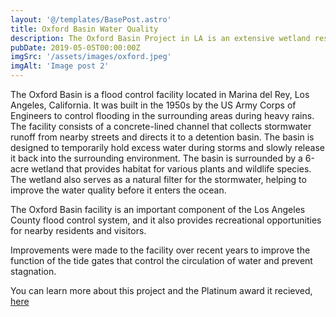 ```yaml
---
layout: '@/templates/BasePost.astro'
title: Oxford Basin Water Quality
description: The Oxford Basin Project in LA is an extensive wetland restoration project that revitalized the area and improved the health of our Marina
pubDate: 2019-05-05T00:00:00Z
imgSrc: '/assets/images/oxford.jpeg'
imgAlt: 'Image post 2'
---
```

The Oxford Basin is a flood control facility located in Marina del Rey, Los Angeles, California. It was built in the 1950s by the US Army Corps of Engineers to control flooding in the surrounding areas during heavy rains. The facility consists of a concrete-lined channel that collects stormwater runoff from nearby streets and directs it to a detention basin. The basin is designed to temporarily hold excess water during storms and slowly release it back into the surrounding environment. The basin is surrounded by a 6-acre wetland that provides habitat for various plants and wildlife species. The wetland also serves as a natural filter for the stormwater, helping to improve the water quality before it enters the ocean. 

The Oxford Basin facility is an important component of the Los Angeles County flood control system, and it also provides recreational opportunities for nearby residents and visitors.

Improvements were made to the facility over recent years to improve the function of the tide gates that control the circulation of water and prevent stagnation.

You can learn more about this project and the Platinum award it recieved, [here](https://sustainableinfrastructure.org/project-awards/oxford-retention-basin-multiuse-enhancement-project/)

